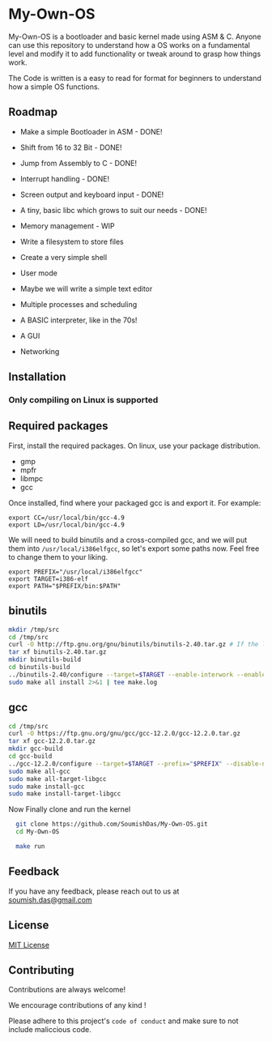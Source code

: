 
# My-Own-OS

My-Own-OS is a bootloader and basic kernel made using ASM & C. Anyone can use this repository to understand how a OS works on a fundamental level and modify it to add functionality or tweak around to grasp how things work.

The Code is written is a easy to read for format for beginners to understand how a simple OS functions.

## Roadmap

- Make a simple Bootloader in ASM - DONE!

- Shift from 16 to 32 Bit - DONE!

- Jump from Assembly to C - DONE!

- Interrupt handling - DONE!
- Screen output and keyboard input - DONE!
- A tiny, basic libc which grows to suit our needs - DONE!
- Memory management - WIP
- Write a filesystem to store files
- Create a very simple shell
- User mode
- Maybe we will write a simple text editor
- Multiple processes and scheduling
- A BASIC interpreter, like in the 70s!
- A GUI
- Networking

## Installation

### Only compiling on Linux is supported

Required packages
-----------------

First, install the required packages. On linux, use your package distribution.

- gmp
- mpfr
- libmpc
- gcc 

Once installed, find where your packaged gcc is and export it. For example:

```
export CC=/usr/local/bin/gcc-4.9
export LD=/usr/local/bin/gcc-4.9
```

We will need to build binutils and a cross-compiled gcc, and we will put them into `/usr/local/i386elfgcc`, so
let's export some paths now. Feel free to change them to your liking.

```
export PREFIX="/usr/local/i386elfgcc"
export TARGET=i386-elf
export PATH="$PREFIX/bin:$PATH"
```

binutils
--------


```sh
mkdir /tmp/src
cd /tmp/src
curl -O http://ftp.gnu.org/gnu/binutils/binutils-2.40.tar.gz # If the link 404's, look for a more recent version
tar xf binutils-2.40.tar.gz
mkdir binutils-build
cd binutils-build
../binutils-2.40/configure --target=$TARGET --enable-interwork --enable-multilib --disable-nls --disable-werror --prefix=$PREFIX 2>&1 | tee configure.log
sudo make all install 2>&1 | tee make.log
```

gcc
---
```sh
cd /tmp/src
curl -O https://ftp.gnu.org/gnu/gcc/gcc-12.2.0/gcc-12.2.0.tar.gz
tar xf gcc-12.2.0.tar.gz
mkdir gcc-build
cd gcc-build
../gcc-12.2.0/configure --target=$TARGET --prefix="$PREFIX" --disable-nls --disable-libssp --enable-languages=c --without-headers
sudo make all-gcc 
sudo make all-target-libgcc 
sudo make install-gcc 
sudo make install-target-libgcc 
```

Now Finally clone and run the kernel
```bash
  git clone https://github.com/SoumishDas/My-Own-OS.git
  cd My-Own-OS

  make run
```

## Feedback

If you have any feedback, please reach out to us at soumish.das@gmail.com


## License

[MIT License](https://choosealicense.com/licenses/mit/)


## Contributing

Contributions are always welcome!

We encourage contributions of any kind !

Please adhere to this project's `code of conduct` and make sure to not include maliccious code.




